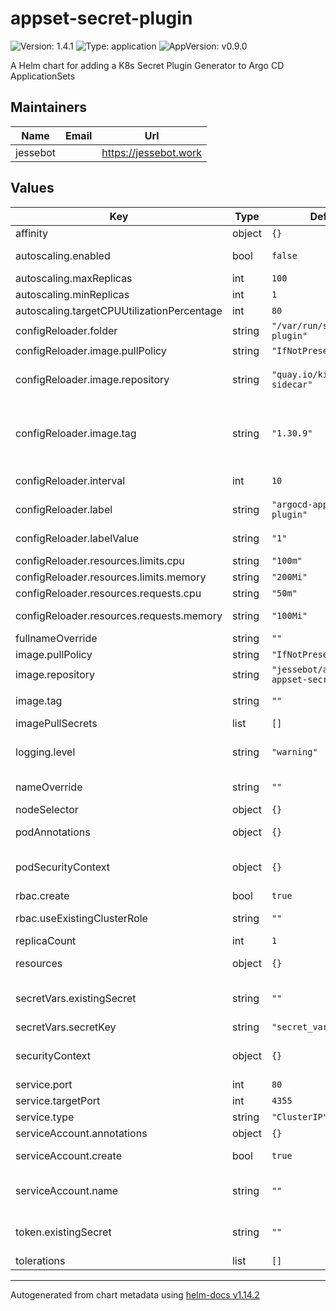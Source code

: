 # appset-secret-plugin

![Version: 1.4.1](https://img.shields.io/badge/Version-1.4.1-informational?style=flat-square) ![Type: application](https://img.shields.io/badge/Type-application-informational?style=flat-square) ![AppVersion: v0.9.0](https://img.shields.io/badge/AppVersion-v0.9.0-informational?style=flat-square)

A Helm chart for adding a K8s Secret Plugin Generator to Argo CD ApplicationSets

## Maintainers

| Name | Email | Url |
| ---- | ------ | --- |
| jessebot |  | <https://jessebot.work> |

## Values

| Key | Type | Default | Description |
|-----|------|---------|-------------|
| affinity | object | `{}` |  |
| autoscaling.enabled | bool | `false` | if you're feeling brave, why not try enabling autoscaling? untested |
| autoscaling.maxReplicas | int | `100` |  |
| autoscaling.minReplicas | int | `1` |  |
| autoscaling.targetCPUUtilizationPercentage | int | `80` |  |
| configReloader.folder | string | `"/var/run/secret-plugin"` | full path on container to put secret file |
| configReloader.image.pullPolicy | string | `"IfNotPresent"` | image pullPolicy for the main container |
| configReloader.image.repository | string | `"quay.io/kiwigrid/k8s-sidecar"` | registry and repo for the configreloader image defaults to https://github.com/kiwigrid/k8s-sidecar |
| configReloader.image.tag | string | `"1.30.9"` | tag to point at for k8s-sidecar tag 1.30.10 and 1.30.11 are currently bugged: https://github.com/kiwigrid/k8s-sidecar/issues/431#issuecomment-3401233149 |
| configReloader.interval | int | `10` | interval to wait before retrying a check for changes (in seconds) |
| configReloader.label | string | `"argocd-appset-secret-plugin"` | the label to check for on the Secret (secretVars.existingSecret) |
| configReloader.labelValue | string | `"1"` | the label value to check for on the Secret (secretVars.existingSecret) |
| configReloader.resources.limits.cpu | string | `"100m"` | cpu limit for the configreloader |
| configReloader.resources.limits.memory | string | `"200Mi"` | memory limit for the configreloader |
| configReloader.resources.requests.cpu | string | `"50m"` | requested cpu on configReloader startup |
| configReloader.resources.requests.memory | string | `"100Mi"` | requested memory on configReloader startup |
| fullnameOverride | string | `""` |  |
| image.pullPolicy | string | `"IfNotPresent"` | image pullPolicy for the main container |
| image.repository | string | `"jessebot/argocd-appset-secret-plugin"` | image repo to use for the docker container |
| image.tag | string | `""` | Overrides the image tag whose default is the chart appVersion. |
| imagePullSecrets | list | `[]` |  |
| logging.level | string | `"warning"` | logging level for secret-plugin docker container Can be one of: debug, info, warning, error |
| nameOverride | string | `""` | override the autogenerated name of this helm chart release |
| nodeSelector | object | `{}` | deploy chart to a specific k8s node |
| podAnnotations | object | `{}` | any additional annotations you'd like the pod to have |
| podSecurityContext | object | `{}` | securityContext for the pod: https://kubernetes.io/docs/tasks/configure-pod-container/security-context/ |
| rbac.create | bool | `true` | create rbac clusterole and clusterolebinding |
| rbac.useExistingClusterRole | string | `""` | use existing clusterole, but still create clusterrolebinding |
| replicaCount | int | `1` | number of replica pods to create |
| resources | object | `{}` | resources for the appset secret plugin container |
| secretVars.existingSecret | string | `""` | name of an existing secret to use for the secret keys to provide to applicationSets via the plugin generator |
| secretVars.secretKey | string | `"secret_vars.yaml"` |  |
| securityContext | object | `{}` | securityContext for the container: https://kubernetes.io/docs/tasks/configure-pod-container/security-context/ |
| service.port | int | `80` | service port to expose on the cluster |
| service.targetPort | int | `4355` | service target port on the container |
| service.type | string | `"ClusterIP"` | type for the service, only ClusterIP is tested |
| serviceAccount.annotations | object | `{}` | Annotations to add to the service account |
| serviceAccount.create | bool | `true` | Specifies whether a service account should be created |
| serviceAccount.name | string | `""` | The name of the service account to use. If not set and create is true, a name is generated using the fullname template |
| token.existingSecret | string | `""` | the name of an existing secret to use for the token that argoCD and the plugin will use for communication |
| tolerations | list | `[]` |  |

----------------------------------------------
Autogenerated from chart metadata using [helm-docs v1.14.2](https://github.com/norwoodj/helm-docs/releases/v1.14.2)
